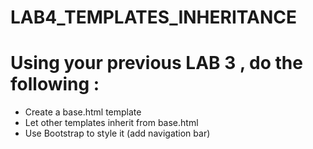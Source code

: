 # LAB4_TEMPLATES_INHERITANCE

# Using your previous LAB 3 , do the following :
- Create a base.html template
- Let other templates inherit from base.html
- Use Bootstrap to style it (add navigation bar)
